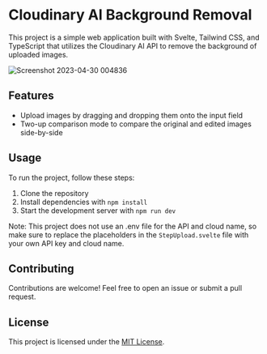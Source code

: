 # Cloudinary AI Background Removal

This project is a simple web application built with Svelte, Tailwind CSS, and TypeScript that utilizes the Cloudinary AI API to remove the background of uploaded images.

![Screenshot 2023-04-30 004836](https://user-images.githubusercontent.com/105828786/235379670-780bf6d0-044d-4179-ade6-feee7aeeb12f.png)

## Features

- Upload images by dragging and dropping them onto the input field
- Two-up comparison mode to compare the original and edited images side-by-side

## Usage

To run the project, follow these steps:

1. Clone the repository
2. Install dependencies with `npm install`
3. Start the development server with `npm run dev`

Note: This project does not use an .env file for the API and cloud name, so make sure to replace the placeholders in the `StepUpload.svelte` file with your own API key and cloud name.

## Contributing

Contributions are welcome! Feel free to open an issue or submit a pull request.

## License

This project is licensed under the [MIT License](https://opensource.org/licenses/MIT).
